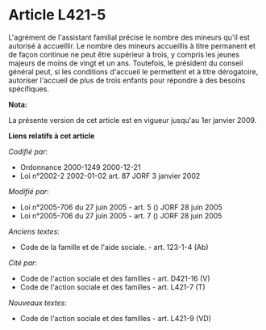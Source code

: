 # Article L421-5

L'agrément de l'assistant familial précise le nombre des mineurs qu'il est autorisé à accueillir. Le nombre des mineurs
accueillis à titre permanent et de façon continue ne peut être supérieur à trois, y compris les jeunes majeurs de moins de
vingt et un ans. Toutefois, le président du conseil général peut, si les conditions d'accueil le permettent et à titre
dérogatoire, autoriser l'accueil de plus de trois enfants pour répondre à des besoins spécifiques.

**Nota:**

La présente version de cet article est en vigueur jusqu'au 1er janvier 2009.

**Liens relatifs à cet article**

_Codifié par_:

  - Ordonnance 2000-1249 2000-12-21
  - Loi n°2002-2 2002-01-02 art. 87 JORF 3 janvier 2002

_Modifié par_:

  - Loi n°2005-706 du 27 juin 2005 - art. 5 () JORF 28 juin 2005
  - Loi n°2005-706 du 27 juin 2005 - art. 7 () JORF 28 juin 2005

_Anciens textes_:

  - Code de la famille et de l'aide sociale. - art. 123-1-4 (Ab)

_Cité par_:

  - Code de l'action sociale et des familles - art. D421-16 (V)
  - Code de l'action sociale et des familles - art. L421-7 (T)

_Nouveaux textes_:

  - Code de l'action sociale et des familles - art. L421-9 (VD)
